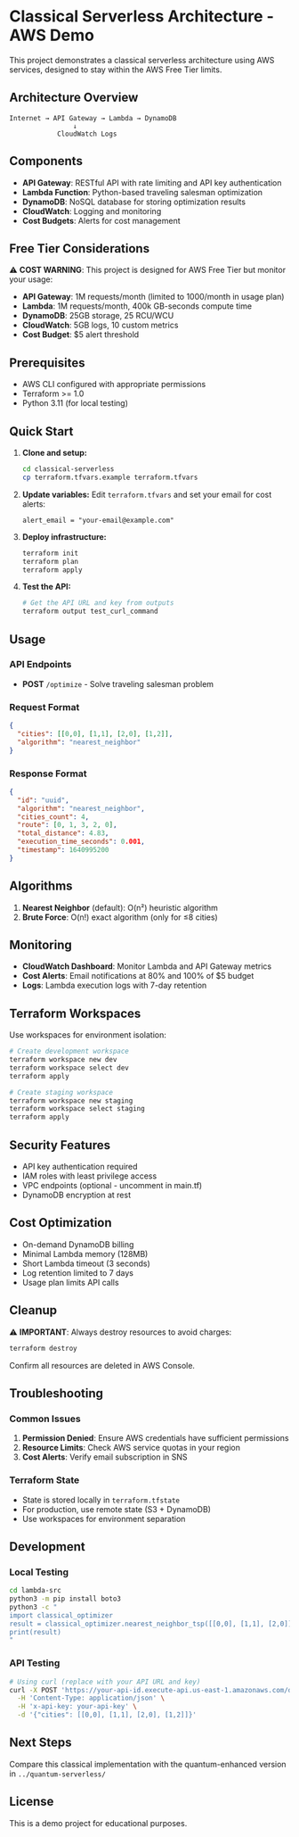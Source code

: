 # Classical Serverless Architecture - AWS Demo

This project demonstrates a classical serverless architecture using AWS services, designed to stay within the AWS Free Tier limits.

## Architecture Overview

```
Internet → API Gateway → Lambda → DynamoDB
                ↓
            CloudWatch Logs
```

## Components

- **API Gateway**: RESTful API with rate limiting and API key authentication
- **Lambda Function**: Python-based traveling salesman optimization
- **DynamoDB**: NoSQL database for storing optimization results
- **CloudWatch**: Logging and monitoring
- **Cost Budgets**: Alerts for cost management

## Free Tier Considerations

⚠️ **COST WARNING**: This project is designed for AWS Free Tier but monitor your usage:

- **API Gateway**: 1M requests/month (limited to 1000/month in usage plan)
- **Lambda**: 1M requests/month, 400k GB-seconds compute time
- **DynamoDB**: 25GB storage, 25 RCU/WCU
- **CloudWatch**: 5GB logs, 10 custom metrics
- **Cost Budget**: $5 alert threshold

## Prerequisites

- AWS CLI configured with appropriate permissions
- Terraform >= 1.0
- Python 3.11 (for local testing)

## Quick Start

1. **Clone and setup:**
   ```bash
   cd classical-serverless
   cp terraform.tfvars.example terraform.tfvars
   ```

2. **Update variables:**
   Edit `terraform.tfvars` and set your email for cost alerts:
   ```
   alert_email = "your-email@example.com"
   ```

3. **Deploy infrastructure:**
   ```bash
   terraform init
   terraform plan
   terraform apply
   ```

4. **Test the API:**
   ```bash
   # Get the API URL and key from outputs
   terraform output test_curl_command
   ```

## Usage

### API Endpoints

- **POST** `/optimize` - Solve traveling salesman problem

### Request Format

```json
{
  "cities": [[0,0], [1,1], [2,0], [1,2]],
  "algorithm": "nearest_neighbor"
}
```

### Response Format

```json
{
  "id": "uuid",
  "algorithm": "nearest_neighbor",
  "cities_count": 4,
  "route": [0, 1, 3, 2, 0],
  "total_distance": 4.83,
  "execution_time_seconds": 0.001,
  "timestamp": 1640995200
}
```

## Algorithms

1. **Nearest Neighbor** (default): O(n²) heuristic algorithm
2. **Brute Force**: O(n!) exact algorithm (only for ≤8 cities)

## Monitoring

- **CloudWatch Dashboard**: Monitor Lambda and API Gateway metrics
- **Cost Alerts**: Email notifications at 80% and 100% of $5 budget
- **Logs**: Lambda execution logs with 7-day retention

## Terraform Workspaces

Use workspaces for environment isolation:

```bash
# Create development workspace
terraform workspace new dev
terraform workspace select dev
terraform apply

# Create staging workspace  
terraform workspace new staging
terraform workspace select staging
terraform apply
```

## Security Features

- API key authentication required
- IAM roles with least privilege access
- VPC endpoints (optional - uncomment in main.tf)
- DynamoDB encryption at rest

## Cost Optimization

- On-demand DynamoDB billing
- Minimal Lambda memory (128MB)
- Short Lambda timeout (3 seconds)
- Log retention limited to 7 days
- Usage plan limits API calls

## Cleanup

⚠️ **IMPORTANT**: Always destroy resources to avoid charges:

```bash
terraform destroy
```

Confirm all resources are deleted in AWS Console.

## Troubleshooting

### Common Issues

1. **Permission Denied**: Ensure AWS credentials have sufficient permissions
2. **Resource Limits**: Check AWS service quotas in your region
3. **Cost Alerts**: Verify email subscription in SNS

### Terraform State

- State is stored locally in `terraform.tfstate`
- For production, use remote state (S3 + DynamoDB)
- Use workspaces for environment separation

## Development

### Local Testing

```bash
cd lambda-src
python3 -m pip install boto3
python3 -c "
import classical_optimizer
result = classical_optimizer.nearest_neighbor_tsp([[0,0], [1,1], [2,0]])
print(result)
"
```

### API Testing

```bash
# Using curl (replace with your API URL and key)
curl -X POST 'https://your-api-id.execute-api.us-east-1.amazonaws.com/demo/optimize' \
  -H 'Content-Type: application/json' \
  -H 'x-api-key: your-api-key' \
  -d '{"cities": [[0,0], [1,1], [2,0], [1,2]]}'
```

## Next Steps

Compare this classical implementation with the quantum-enhanced version in `../quantum-serverless/`

## License

This is a demo project for educational purposes.
